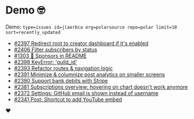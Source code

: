 # Demo 🤓

Demo: `type=issues id=jlaerbca org=polarsource repo=polar limit=10 sort=recently_updated`

<!-- POLAR type=issues id=jlaerbca org=polarsource repo=polar limit=10 sort=recently_updated -->

* [#2397 Redirect root to creator dashboard if it's enabled](https://github.com/polarsource/polar/issues/2397)
* [#2406 Filter subscribers by status](https://github.com/polarsource/polar/issues/2406)
* [#1303 🔋 Sponsors in README](https://github.com/polarsource/polar/issues/1303)
* [#2398 KeyError: 'guild_id'](https://github.com/polarsource/polar/issues/2398)
* [#2393 Refactor routes & navigation logic](https://github.com/polarsource/polar/issues/2393)
* [#2391 Minimize & columnize post analytics on smaller screens](https://github.com/polarsource/polar/issues/2391)
* [#2390 Support bank debits with Stripe](https://github.com/polarsource/polar/issues/2390)
* [#2381 Subscriptions overview: hovering on chart doesn't work anymore](https://github.com/polarsource/polar/issues/2381)
* [#2372 Settings: GitHub email is shown instead of username](https://github.com/polarsource/polar/issues/2372)
* [#2341 Post: Shortcut to add YouTube embed](https://github.com/polarsource/polar/issues/2341)

<!-- POLAR-END id=jlaerbca -->

❤️